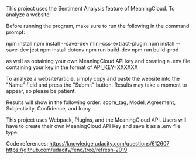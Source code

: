 This project uses the Sentiment Analysis feature of MeaningCloud. To analyze a website:

Before running the program, make sure to run the following in the command prompt:

npm install
npm install --save-dev mini-css-extract-plugin
npm install --save-dev jest
npm install dotenv
npm run build-dev
npm run build-prod

as well as obtaining your own MeaningCloud API key and creating a .env file containing your key in the format of API_KEY=XXXXXX

To analyze a website/article, simply copy and paste the website into the "Name" field and press the "Submit" button. Results may take a moment to appear, so please be patient.

Results will show in the following order: score_tag, Model, Agreement, Subjectivity, Confidence, and Irony

This project uses Webpack, Plugins, and the MeaningCloud API. Users will have to create their own MeaningCloud API Key and save it as a .env file type.


Code references:
https://knowledge.udacity.com/questions/612607
https://github.com/udacity/fend/tree/refresh-2019

